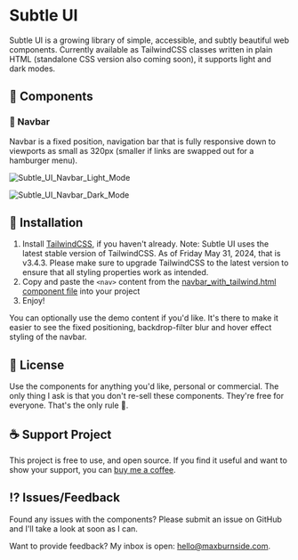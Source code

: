 # Subtle UI

Subtle UI is a growing library of simple, accessible, and subtly beautiful web components. Currently available as TailwindCSS classes written in plain HTML (standalone CSS version also coming soon), it supports light and dark modes.

## 💠 Components

### 🧭 Navbar

Navbar is a fixed position, navigation bar that is fully responsive down to viewports as small as 320px (smaller if links are swapped out for a hamburger menu).

![Subtle_UI_Navbar_Light_Mode](https://github.com/maxburnside/subtle_ui/assets/5098684/ec9f98fe-f841-47e9-b29a-3533801b1188)

![Subtle_UI_Navbar_Dark_Mode](https://github.com/maxburnside/subtle_ui/assets/5098684/d685f8e0-0133-49e7-aaee-8ec4333ae454)


## 💾 Installation
1. Install <a href="https://tailwindcss.com/docs/installation" target="_blank">TailwindCSS</a>, if you haven't already. Note: Subtle UI uses the latest stable version of TailwindCSS. As of Friday May 31, 2024, that is v3.4.3. Please make sure to upgrade TailwindCSS to the latest version to ensure that all styling properties work as intended.
2. Copy and paste the `<nav>` content from the <a href="https://github.com/maxburnside/subtle_ui/blob/main/v1/components/navbar_with_tailwindcss.html" target="_blank">navbar_with_tailwind.html component file</a> into your project
3. Enjoy!

You can optionally use the demo content if you'd like. It's there to make it easier to see the fixed positioning, backdrop-filter blur and hover effect styling of the navbar.

## 📖 License

Use the components for anything you'd like, personal or commercial. The only thing I ask is that you don't re-sell these components. They're free for everyone. That's the only rule 🙂.

## ☕ Support Project

This project is free to use, and open source. If you find it useful and want to show your support, you can <a href="https://www.buymeacoffee.com/maxburnside">buy me a coffee</a>.

## ⁉️ Issues/Feedback

Found any issues with the components? Please submit an issue on GitHub and I'll take a look at soon as I can.

Want to provide feedback? My inbox is open: <a href="mailto:hello@maxburnside.com">hello@maxburnside.com</a>.
